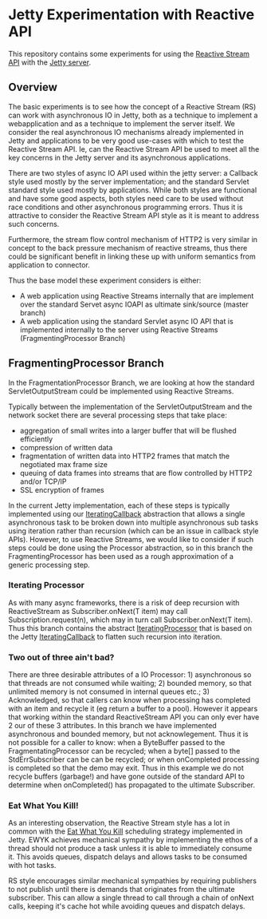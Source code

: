 # Jetty Experimentation with Reactive API

This repository contains some experiments for using the [Reactive Stream API]( http://www.reactive-streams.org/ "Reactive Streams") with the [Jetty server](http://eclipse.org/jetty).

## Overview
The basic experiments is to see how the concept of a Reactive Stream (RS) can work with asynchronous IO in Jetty, both as a technique to implement a webapplication and as a technique to implement the server itself.   We consider the real asynchronous IO mechanisms already implemented in Jetty and applications to be very good use-cases with which to test the Reactive Stream API. Ie, can the Reactive Stream API be used to meet all the key concerns in the Jetty server and its asynchronous applications.

There are two styles of async IO API used within the jetty server: a Callback style used mostly by the server implementation; and the standard Servlet standard style used mostly by applications.  While both styles are functional and have some good aspects, both styles need care to be used without race conditions and other asynchronous programming errors.  Thus it is attractive to consider the Reactive Stream API style as it is meant to address such concerns.

Furthermore, the stream flow control mechanism of HTTP2 is very similar in concept to the back pressure mechanism of reactive streams, thus there could be significant benefit in linking these up with uniform semantics from application to connector.

Thus the base model these experiment considers is either:
* A web application using Reactive Streams internally that are implement over the standard Servet async IOAPI as ultimate sink/source (master branch)
* A web application using the standard Servlet async IO API that is implemented internally to the server using Reactive Streams (FragmentingProcessor Branch)

## FragmentingProcessor Branch
In the FragmentationProcessor Branch, we are looking at how the standard ServletOutputStream could be implemented using Reactive Streams.   

Typically between the implementation of the ServletOutputStream and the network socket there are several processing steps that take place:
+ aggregation of small writes into a larger buffer that will be flushed efficiently
+ compression of written data
+ fragmentation of written data into HTTP2 frames that match the negotiated max frame size
+ queuing of data frames into streams that are flow controlled by HTTP2 and/or TCP/IP
+ SSL encryption of frames

In the current Jetty implementation, each of these steps is typically implemented using our [IteratingCallback](https://github.com/eclipse/jetty.project/blob/master/jetty-util/src/main/java/org/eclipse/jetty/util/IteratingCallback.java) abstraction that allows a single asynchronous task to be broken down into multiple asynchronous sub tasks using iteration rather than recursion (which can be an issue in callback style APIs).   However, to use Reactive Streams, we would like to consider if such steps could be done using the Processor abstraction, so in this branch the FragmentingProcessor has been used as a rough approximation of a generic processing step.

### Iterating Processor
As with many async frameworks, there is a risk of deep recursion with ReactiveStream as Subscriber.onNext(T item) may call Subscription.request(n), which may in turn call Subscriber.onNext(T item).  Thus this branch contains the abstract [IteratingProcessor](https://github.com/jetty-project/jetty-reactive/blob/FragmentingProcessor/src/main/java/org/eclipse/jetty/reactive/IteratingProcessor.java) that is based on the Jetty [IteratingCallback](https://github.com/eclipse/jetty.project/blob/master/jetty-util/src/main/java/org/eclipse/jetty/util/IteratingCallback.java) to flatten such recursion into iteration.

### Two out of three ain't bad?
There are three desirable attributes of a IO Processor: 1) asynchronous so that threads are not consumed while waiting; 2) bounded memory, so that unlimited memory is not consumed in internal queues etc.; 3) Acknowledged, so that callers can know when processing has completed with an item and recycle it (eg return a buffer to a pool).   However it appears that working within the standard ReactiveStream API you can only ever have 2 our of these 3 attributes.    In this branch we have implemented asynchronous and bounded memory, but not acknowlegement.   Thus it is not possible for a caller to know: when a ByteBuffer passed to the FragmentatingProcessor can be recycled; when a byte[] passed to the StdErrSubscriber can be can be recycled; or when onCompleted processing is completed so that the demo may exit.   Thus in this example we do not recycle buffers (garbage!) and have gone outside of the standard API to determine when onCompleted() has propagated to the ultimate Subscriber.

### Eat What You Kill!
As an interesting observation, the Reactive Stream style has a lot in common with the [Eat What You Kill](https://webtide.com/eat-what-you-kill/) scheduling strategy implemented in Jetty.  EWYK achieves mechanical sympathy by implementing the ethos of a thread should not produce a task unless it is able to immediately consume it.  This avoids queues, dispatch delays and allows tasks to be consumed with hot tasks.  

RS style encourages similar mechanical sympathies by requiring publishers to not publish until there is demands that originates from the ultimate subscriber.  This can allow a single thread to call through a chain of onNext calls, keeping it's cache hot while avoiding queues and dispatch delays.





